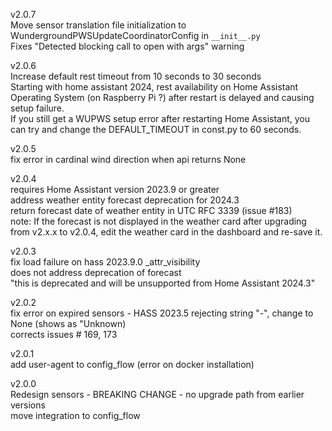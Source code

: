 v2.0.7  
Move sensor translation file initialization to WundergroundPWSUpdateCoordinatorConfig in `__init__.py`    
Fixes "Detected blocking call to open with args" warning

v2.0.6  
Increase default rest timeout from 10 seconds to 30 seconds  
Starting with home assistant 2024, rest availability on Home Assistant Operating System (on Raspberry Pi ?) after restart is delayed and causing setup failure.  
If you still get a WUPWS setup error after restarting Home Assistant, you can try and change the DEFAULT_TIMEOUT in const.py to 60 seconds. 

v2.0.5  
fix error in cardinal wind direction when api returns None


v2.0.4  
requires Home Assistant version 2023.9 or greater  
address weather entity forecast deprecation for 2024.3  
return forecast date of weather entity in UTC RFC 3339  (issue #183)  
note: If the forecast is not displayed in the weather card after upgrading from v2.x.x to v2.0.4, edit the weather card in the dashboard and re-save it.  


v2.0.3  
fix load failure on hass 2023.9.0 _attr_visibility  
does not address deprecation of forecast  
"this is deprecated and will be unsupported from Home Assistant 2024.3"  

v2.0.2  
fix error on expired sensors - HASS 2023.5 rejecting string "-", change to None (shows as "Unknown)   
corrects issues # 169, 173  

v2.0.1  
add user-agent to config_flow (error on docker installation)  

v2.0.0    
Redesign sensors - BREAKING CHANGE - no upgrade path from earlier versions    
move integration to config_flow  
